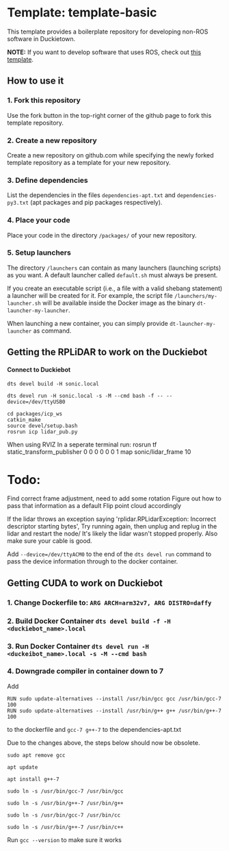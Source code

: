 # Template: template-basic

This template provides a boilerplate repository for developing non-ROS software
in Duckietown.

**NOTE:** If you want to develop software that uses ROS, check out
[this template](https://github.com/duckietown/template-ros).


## How to use it

### 1. Fork this repository

Use the fork button in the top-right corner of the github page to fork this template repository.


### 2. Create a new repository

Create a new repository on github.com while
specifying the newly forked template repository as
a template for your new repository.


### 3. Define dependencies

List the dependencies in the files `dependencies-apt.txt` and
`dependencies-py3.txt` (apt packages and pip packages respectively).


### 4. Place your code

Place your code in the directory `/packages/` of
your new repository.


### 5. Setup launchers

The directory `/launchers` can contain as many launchers (launching scripts)
as you want. A default launcher called `default.sh` must always be present.

If you create an executable script (i.e., a file with a valid shebang statement)
a launcher will be created for it. For example, the script file 
`/launchers/my-launcher.sh` will be available inside the Docker image as the binary
`dt-launcher-my-launcher`.

When launching a new container, you can simply provide `dt-launcher-my-launcher` as
command.

## Getting the RPLiDAR to work on the Duckiebot

#### Connect to Duckiebot
`dts devel build -H sonic.local`

`dts devel run -H sonic.local -s -M --cmd bash -f -- --device=/dev/ttyUSB0`


```
cd packages/icp_ws
catkin_make
source devel/setup.bash
rosrun icp lidar_pub.py
```

When using RVIZ
In a seperate terminal run: 
rosrun tf static_transform_publisher 0 0 0 0 0 0 1 map sonic/lidar_frame 10

# Todo: 
Find correct frame adjustment, need to add some rotation
Figure out how to pass that information as a default
Flip point cloud accordingly

If the lidar throws an exception saying 'rplidar.RPLidarException: Incorrect descriptor starting bytes', 
Try running again, then unplug and replug in the lidar and restart the node/ It's likely the lidar wasn't stopped properly. Also make sure your cable is good.

Add `--device=/dev/ttyACM0` to the end of the `dts devel run` command to pass the device information through to the docker container.

## Getting CUDA to work on Duckiebot

### 1. Change Dockerfile to: `ARG ARCH=arm32v7, ARG DISTRO=daffy`

### 2. Build Docker Container `dts devel build -f -H <duckiebot_name>.local`

### 3. Run Docker Container `dts devel run -H <duckeibot_name>.local -s -M --cmd bash`

### 4. Downgrade compiler in container down to 7

Add 
```
RUN sudo update-alternatives --install /usr/bin/gcc gcc /usr/bin/gcc-7 100
RUN sudo update-alternatives --install /usr/bin/g++ g++ /usr/bin/g++-7 100
```
to the dockerfile and `gcc-7 g++-7` to the dependencies-apt.txt

Due to the changes above, the steps below should now be obsolete. 

```
sudo apt remove gcc

apt update

apt install g++-7

sudo ln -s /usr/bin/gcc-7 /usr/bin/gcc

sudo ln -s /usr/bin/g++-7 /usr/bin/g++

sudo ln -s /usr/bin/gcc-7 /usr/bin/cc

sudo ln -s /usr/bin/g++-7 /usr/bin/c++
```
Run `gcc --version` to make sure it works
